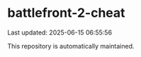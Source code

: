 # battlefront-2-cheat

Last updated: 2025-06-15 06:55:56

This repository is automatically maintained.
